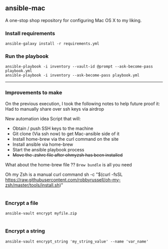 ## ansible-mac
A one-stop shop repository for configuring Mac OS X to my liking.

### Install requirements
`ansible-galaxy install -r requirements.yml`

### Run the playbook
`ansible-playbook -i inventory --vault-id @prompt --ask-become-pass playbook.yml`
<br/>
`ansible-playbook -i inventory --ask-become-pass playbook.yml`

---

### Improvements to make
On the previous execution, I took the following notes to help future proof it:
Had to manually share over ssh keys via airdrop
 

New automation idea
Script that will:
- Obtain / push SSH keys to the machine
- Git clone (Via ssh now) to get Mac-ansible side of it
- Install home-brew via the curl command on the site
- Install ansible via home-brew
- Start the ansible playbook process
- ~~Move the .zshrc file after ohmyzsh has been installed~~

What about the home-brew file ??
`Brew bundle` is all you need


Oh my Zsh is a manual curl command 
sh -c "$(curl -fsSL https://raw.githubusercontent.com/robbyrussell/oh-my-zsh/master/tools/install.sh)"


#
### Encrypt a file
`ansible-vault encrypt myfile.zip`

#
### Encrypt a string
`ansible-vault encrypt_string 'my_string_value' --name 'var_name'`

